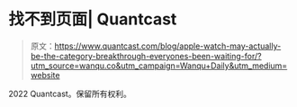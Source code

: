 # 找不到页面| Quantcast

> 原文：<https://www.quantcast.com/blog/apple-watch-may-actually-be-the-category-breakthrough-everyones-been-waiting-for/?utm_source=wanqu.co&utm_campaign=Wanqu+Daily&utm_medium=website>

2022 Quantcast。保留所有权利。